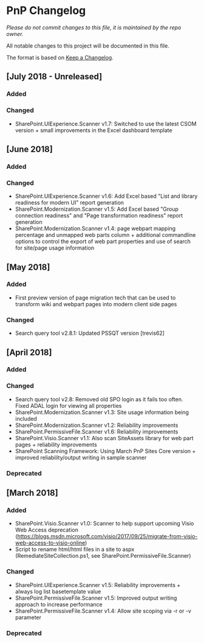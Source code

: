 # PnP Changelog
*Please do not commit changes to this file, it is maintained by the repo owner.*

All notable changes to this project will be documented in this file.

The format is based on [Keep a Changelog](http://keepachangelog.com/en/1.0.0/).

## [July 2018 - Unreleased]

### Added

### Changed

- SharePoint.UIExperience.Scanner v1.7: Switched to use the latest CSOM version + small improvements in the Excel dashboard template

## [June 2018]

### Added

### Changed

- SharePoint.UIExperience.Scanner v1.6: Add Excel based "List and library readiness for modern UI" report generation
- SharePoint.Modernization.Scanner v1.5: Add Excel based "Group connection readiness" and "Page transformation readiness" report generation
- SharePoint.Modernization.Scanner v1.4: page webpart mapping percentage and unmapped web parts column + additional commandline options to control the export of web part properties and use of search for site/page usage information

## [May 2018]

### Added

- First preview version of page migration tech that can be used to transform wiki and webpart pages into modern client side pages

### Changed

- Search query tool v2.8.1: Updated PSSQT version [trevis62]

## [April 2018]

### Added

### Changed

- Search query tool v2.8: Removed old SPO login as it fails too often. Fixed ADAL login for viewing all properties
- SharePoint.Modernization.Scanner v1.3: Site usage information being included
- SharePoint.Modernization.Scanner v1.2: Reliability improvements
- SharePoint.PermissiveFile.Scanner v1.6: Reliability improvements
- SharePoint.Visio.Scanner v1.1: Also scan SiteAssets library for web part pages + reliability improvements
- SharePoint Scanning Framework: Using March PnP Sites Core version + improved reliability/output writing in sample scanner


### Deprecated

## [March 2018]

### Added

- SharePoint.Visio.Scanner v1.0: Scanner to help support upcoming Visio Web Access deprecation (https://blogs.msdn.microsoft.com/visio/2017/09/25/migrate-from-visio-web-access-to-visio-online)
- Script to rename html/html files in a site to aspx (RemediateSiteCollection.ps1, see SharePoint.PermissiveFile.Scanner) 

### Changed

- SharePoint.UIExperience.Scanner v1.5: Reliability improvements + always log list basetemplate value
- SharePoint.PermissiveFile.Scanner v1.5: Improved output writing approach to increase performance
- SharePoint.PermissiveFile.Scanner v1.4: Allow site scoping via -r or -v parameter

### Deprecated
